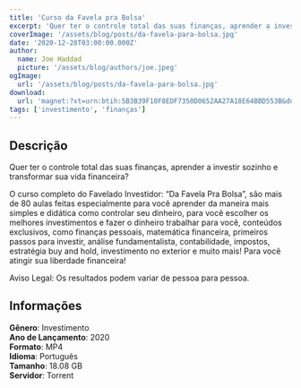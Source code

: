 ```yaml
---
title: 'Curso da Favela pra Bolsa'
excerpt: 'Quer ter o controle total das suas finanças, aprender a investir sozinho e transformar sua vida financeira? O curso completo do Favelado Investidor: “Da Favela Pra Bolsa”, são mais de 80 aulas feitas especialmente para você aprender da maneira mais simples e didática como controlar seu dinheiro'
coverImage: '/assets/blog/posts/da-favela-para-bolsa.jpg'
date: '2020-12-28T03:00:00.000Z'
author:
  name: Joe Haddad
  picture: '/assets/blog/authors/joe.jpeg'
ogImage:
  url: '/assets/blog/posts/da-favela-para-bolsa.jpg'
download:
  url: 'magnet:?xt=urn:btih:5B3B39F10F8EDF7350D0652AA27A18E64BBD553B&dn=Favela%20Pra%20Bolsa%20-%20Favelado%20Investidor&tr=udp%3a%2f%2ftracker.openbittorrent.com%3a1337%2fannounce&tr=udp%3a%2f%2ftracker.opentrackr.org%3a1337%2fannounce'
tags: ['investimento', 'finanças']
---
```

## Descrição

Quer ter o controle total das suas finanças, aprender a investir sozinho e transformar sua vida financeira?

O curso completo do Favelado Investidor: “Da Favela Pra Bolsa”, são mais de 80 aulas feitas especialmente para você aprender da maneira mais simples e didática como controlar seu dinheiro, para você escolher os melhores investimentos e fazer o dinheiro trabalhar para você, conteúdos exclusivos, como finanças pessoais, matemática financeira, primeiros passos para investir, análise fundamentalista, contabilidade, impostos, estratégia buy and hold, investimento no exterior e muito mais! Para você atingir sua liberdade financeira!

Aviso Legal: Os resultados podem variar de pessoa para pessoa.

## Informações

**Gênero**: Investimento  
**Ano de Lançamento**: 2020  
**Formato**: MP4  
**Idioma**: Português  
**Tamanho**: 18.08 GB  
**Servidor**: Torrent  
